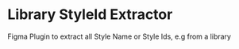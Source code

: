 # Library StyleId Extractor

Figma Plugin to extract all Style Name or Style Ids, e.g from a library
